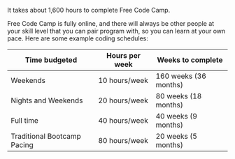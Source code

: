 It takes about 1,600 hours to complete Free Code Camp.

Free Code Camp is fully online, and there will always be other people at your skill level that you can pair program with, so you can learn at your own pace. Here are some example coding schedules:

Time budgeted | Hours per week | Weeks to complete
--- | --- | ---
Weekends | 10 hours/week | 160 weeks (36 months)
Nights and Weekends | 20 hours/week | 80 weeks (18 months)
Full time | 40 hours/week | 40 weeks (9 months)
Traditional Bootcamp Pacing | 80 hours/week | 20 weeks (5 months)